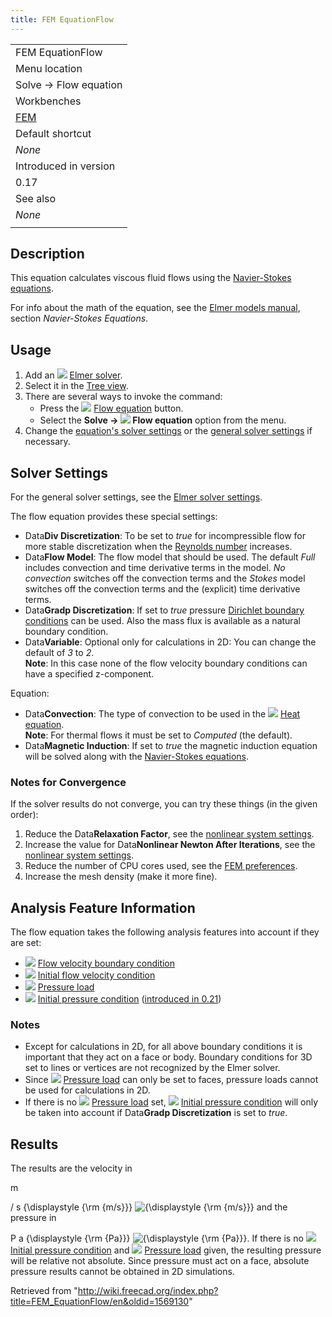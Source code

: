 ```yaml
---
title: FEM EquationFlow
---
```


|                                       |
| ------------------------------------- |
| FEM EquationFlow                      |
| Menu location                         |
| Solve → Flow equation                 |
| Workbenches                           |
| [FEM](/FEM_Workbench "FEM Workbench") |
| Default shortcut                      |
| _None_                                |
| Introduced in version                 |
| 0.17                                  |
| See also                              |
| _None_                                |
|                                       |

## Description

This equation calculates viscous fluid flows using the [Navier-Stokes equations](https://en.wikipedia.org/wiki/Navier-Stokes_Equations).

For info about the math of the equation, see the [Elmer models manual](https://www.elmerfem.org/blog/documentation/), section _Navier-Stokes Equations_.

## Usage

1. Add an ![](/images/FEM_SolverElmer.svg) [Elmer solver](/FEM_SolverElmer#Equations "FEM SolverElmer").
2. Select it in the [Tree view](/Tree_view "Tree view").
3. There are several ways to invoke the command:
   - Press the ![](/images/FEM_EquationFlow.svg) [Flow equation](/FEM_EquationFlow "FEM EquationFlow") button.
   - Select the **Solve → ![](/images/FEM_EquationFlow.svg) Flow equation** option from the menu.
4. Change the [equation's solver settings](#Solver_Settings) or the [general solver settings](/FEM_SolverElmer_SolverSettings "FEM SolverElmer SolverSettings") if necessary.

## Solver Settings

For the general solver settings, see the [Elmer solver settings](/FEM_SolverElmer_SolverSettings "FEM SolverElmer SolverSettings").

The flow equation provides these special settings:

- Data**Div Discretization**: To be set to _true_ for incompressible flow for more stable discretization when the [Reynolds number](https://en.wikipedia.org/wiki/Reynolds_number) increases.
- Data**Flow Model**: The flow model that should be used. The default _Full_ includes convection and time derivative terms in the model. _No convection_ switches off the convection terms and the _Stokes_ model switches off the convection terms and the (explicit) time derivative terms.
- Data**Gradp Discretization**: If set to _true_ pressure [Dirichlet boundary conditions](https://en.wikipedia.org/wiki/Dirichlet_boundary_condition) can be used. Also the mass flux is available as a natural boundary condition.
- Data**Variable**: Optional only for calculations in 2D: You can change the default of _3_ to _2_.  
  **Note**: In this case none of the flow velocity boundary conditions can have a specified z-component.

Equation:

- Data**Convection**: The type of convection to be used in the ![](/images/FEM_EquationHeat.svg) [Heat equation](/FEM_EquationHeat "FEM EquationHeat").  
  **Note**: For thermal flows it must be set to _Computed_ (the default).
- Data**Magnetic Induction**: If set to _true_ the magnetic induction equation will be solved along with the [Navier-Stokes equations](https://en.wikipedia.org/wiki/Navier%E2%80%93Stokes_equations).

### Notes for Convergence

If the solver results do not converge, you can try these things (in the given order):

1. Reduce the Data**Relaxation Factor**, see the [nonlinear system settings](/FEM_SolverElmer_SolverSettings#Relaxation_Factor "FEM SolverElmer SolverSettings").
2. Increase the value for Data**Nonlinear Newton After Iterations**, see the [nonlinear system settings](/FEM_SolverElmer_SolverSettings#Nonlinear_System "FEM SolverElmer SolverSettings").
3. Reduce the number of CPU cores used, see the [FEM preferences](/FEM_Preferences#Elmer "FEM Preferences").
4. Increase the mesh density (make it more fine).

## Analysis Feature Information

The flow equation takes the following analysis features into account if they are set:

- ![](/images/FEM_ConstraintFlowVelocity.svg) [Flow velocity boundary condition](/FEM_ConstraintFlowVelocity "FEM ConstraintFlowVelocity")
- ![](/images/FEM_ConstraintInitialFlowVelocity.svg) [Initial flow velocity condition](/FEM_ConstraintInitialFlowVelocity "FEM ConstraintInitialFlowVelocity")
- ![](/images/FEM_ConstraintPressure.svg) [Pressure load](/FEM_ConstraintPressure "FEM ConstraintPressure")
- ![](/images/FEM_ConstraintInitialPressure.svg) [Initial pressure condition](/FEM_ConstraintInitialPressure "FEM ConstraintInitialPressure") ([introduced in 0.21](/Release_notes_0.21 "Release notes 0.21"))

### Notes

- Except for calculations in 2D, for all above boundary conditions it is important that they act on a face or body. Boundary conditions for 3D set to lines or vertices are not recognized by the Elmer solver.
- Since ![](/images/FEM_ConstraintPressure.svg) [Pressure load](/FEM_ConstraintPressure "FEM ConstraintPressure") can only be set to faces, pressure loads cannot be used for calculations in 2D.
- If there is no ![](/images/FEM_ConstraintPressure.svg) [Pressure load](/FEM_ConstraintPressure "FEM ConstraintPressure") set, ![](/images/FEM_ConstraintInitialPressure.svg) [Initial pressure condition](/FEM_ConstraintInitialPressure "FEM ConstraintInitialPressure") will only be taken into account if Data**Gradp Discretization** is set to _true_.

## Results

The results are the velocity in

m

/
s
{\displaystyle {\rm {m/s}}}
![{\displaystyle {\rm {m/s}}}](https://wikimedia.org/api/rest_v1/media/math/render/svg/85ed42a2e5a4d36ef69387b1f26abef416b52669) and the pressure in

P
a
{\displaystyle {\rm {Pa}}}
![{\displaystyle {\rm {Pa}}}](https://wikimedia.org/api/rest_v1/media/math/render/svg/c9835d51ddcf6f8ce955d02f677df5789506606a). If there is no ![](/images/FEM_ConstraintInitialPressure.svg) [Initial pressure condition](/FEM_ConstraintInitialPressure "FEM ConstraintInitialPressure") and ![](/images/FEM_ConstraintPressure.svg) [Pressure load](/FEM_ConstraintPressure "FEM ConstraintPressure") given, the resulting pressure will be relative not absolute. Since pressure must act on a face, absolute pressure results cannot be obtained in 2D simulations.

Retrieved from "<http://wiki.freecad.org/index.php?title=FEM_EquationFlow/en&oldid=1569130>"
